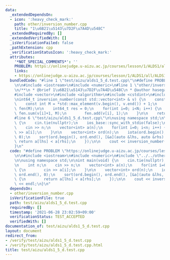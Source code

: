 ```yaml
---
data:
  _extendedDependsOn:
  - icon: ':heavy_check_mark:'
    path: other/inversion_number.cpp
    title: "1\u6B21\u5143\u7D2F\u7A4D\u548C"
  _extendedRequiredBy: []
  _extendedVerifiedWith: []
  _isVerificationFailed: false
  _pathExtension: cpp
  _verificationStatusIcon: ':heavy_check_mark:'
  attributes:
    '*NOT_SPECIAL_COMMENTS*': ''
    PROBLEM: https://onlinejudge.u-aizu.ac.jp/courses/lesson/1/ALDS1/all/ALDS1_5_D
    links:
    - https://onlinejudge.u-aizu.ac.jp/courses/lesson/1/ALDS1/all/ALDS1_5_D
  bundledCode: "#line 1 \"test/aizu/alds1_5_d.test.cpp\"\n#define PROBLEM \"https://onlinejudge.u-aizu.ac.jp/courses/lesson/1/ALDS1/all/ALDS1_5_D\"\
    \n\n#include <iostream>\n#include <numeric>\n#line 1 \"other/inversion_number.cpp\"\
    \n/**\n * @brief 1\u6B21\u5143\u7D2F\u7A4D\u548C\n * @author hasegawa1\n */\n\n\
    #include <vector>\n#include <algorithm>\n#include <cstdint>\n#include <atcoder/fenwicktree>\n\
    \nint64_t inversion_number(const std::vector<int> & v) {\n    const int N = v.size();\n\
    \    const int M = *std::max_element(v.begin(), v.end()) + 1;\n    atcoder::fenwick_tree<int>\
    \ fen(M);\n\n    int64_t res = 0;\n    for(int i=0; i<N; i++) {\n        res +=\
    \ fen.sum(v[i]+1, M);\n        fen.add(v[i], 1);\n    }\n\n    return res;\n}\n\
    #line 6 \"test/aizu/alds1_5_d.test.cpp\"\n\nusing namespace std;\n\nint main(void)\
    \ {\n    cin.tie(nullptr);\n    ios_base::sync_with_stdio(false);\n\n    int n;\n\
    \    cin >> n;\n    vector<int> a(n);\n    for(int i=0; i<n; i++) {\n        cin\
    \ >> a[i];\n    }\n\n    vector<int> ord(n);\n    iota(ord.begin(), ord.end(),\
    \ 0);\n    sort(ord.begin(), ord.end(), [&a](auto &lhs, auto &rhs) {\n       \
    \ return a[lhs] < a[rhs];\n    });\n\n    cout << inversion_number(ord) << endl;\n\
    }\n"
  code: "#define PROBLEM \"https://onlinejudge.u-aizu.ac.jp/courses/lesson/1/ALDS1/all/ALDS1_5_D\"\
    \n\n#include <iostream>\n#include <numeric>\n#include \"../../other/inversion_number.cpp\"\
    \n\nusing namespace std;\n\nint main(void) {\n    cin.tie(nullptr);\n    ios_base::sync_with_stdio(false);\n\
    \n    int n;\n    cin >> n;\n    vector<int> a(n);\n    for(int i=0; i<n; i++)\
    \ {\n        cin >> a[i];\n    }\n\n    vector<int> ord(n);\n    iota(ord.begin(),\
    \ ord.end(), 0);\n    sort(ord.begin(), ord.end(), [&a](auto &lhs, auto &rhs)\
    \ {\n        return a[lhs] < a[rhs];\n    });\n\n    cout << inversion_number(ord)\
    \ << endl;\n}\n"
  dependsOn:
  - other/inversion_number.cpp
  isVerificationFile: true
  path: test/aizu/alds1_5_d.test.cpp
  requiredBy: []
  timestamp: '2021-06-28 23:02:59+09:00'
  verificationStatus: TEST_ACCEPTED
  verifiedWith: []
documentation_of: test/aizu/alds1_5_d.test.cpp
layout: document
redirect_from:
- /verify/test/aizu/alds1_5_d.test.cpp
- /verify/test/aizu/alds1_5_d.test.cpp.html
title: test/aizu/alds1_5_d.test.cpp
---
```

